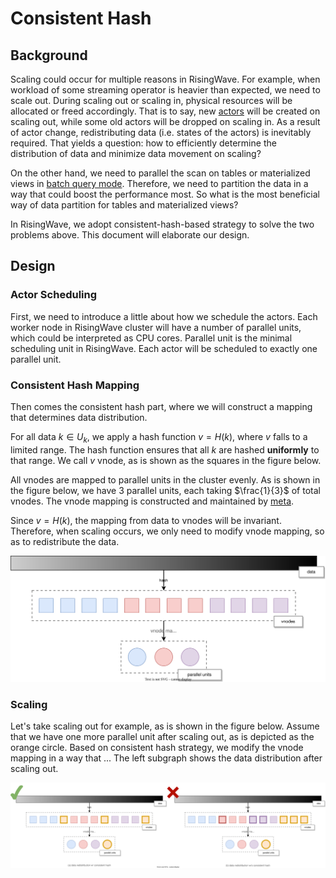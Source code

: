# Consistent Hash

## Background

Scaling could occur for multiple reasons in RisingWave. For example, when workload of some streaming operator is heavier than expected, we need to scale out. During scaling out or scaling in, physical resources will be allocated or freed accordingly. That is to say, new [actors](./streaming-overview.md#actors) will be created on scaling out, while some old actors will be dropped on scaling in. As a result of actor change, redistributing data (i.e. states of the actors) is inevitably required. That yields a question: how to efficiently determine the distribution of data and minimize data movement on scaling?

On the other hand, we need to parallel the scan on tables or materialized views in [batch query mode](./architecture-design.md#batch-query-mode). Therefore, we need to partition the data in a way that could boost the performance most. So what is the most beneficial way of data partition for tables and materialized views?

In RisingWave, we adopt consistent-hash-based strategy to solve the two problems above. This document will elaborate our design.

## Design

### Actor Scheduling

First, we need to introduce a little about how we schedule the actors. Each worker node in RisingWave cluster will have a number of parallel units, which could be interpreted as CPU cores. Parallel unit is the minimal scheduling unit in RisingWave. Each actor will be scheduled to exactly one parallel unit.

### Consistent Hash Mapping

Then comes the consistent hash part, where we will construct a mapping that determines data distribution.

For all data $k \in U_k$, we apply a hash function $v = H(k)$, where $v$ falls to a limited range. The hash function ensures that all $k$ are hashed **uniformly** to that range. We call $v$ vnode, as is shown as the squares in the figure below.

All vnodes are mapped to parallel units in the cluster evenly. As is shown in the figure below, we have $3$ parallel units, each taking $\frac{1}{3}$ of total vnodes. The vnode mapping is constructed and maintained by [meta](./architecture-design.md#architecture).

<!-- Now we have vnodes corresponding to disjoint sets of keys, which naturally forms a data partition pattern. That is to say, one vnode could be viewed as a minimal data partition unit, and we could aggregate several vnodes together to get a larger data partition. -->

<!-- In order to determine the distribution of data, we need to devise a way to physically aggregate the data. So we have parallel unit to represent the physical location of data, as is shown as the circles in the figure below. A parallel unit is also the minimal scheduling unit. That is to say, one actor could be scheduled to exactly one parallel unit, and all data (i.e. states) of the actor will. -->

Since $v = H(k)$, the mapping from data to vnodes will be invariant. Therefore, when scaling occurs, we only need to modify vnode mapping, so as to redistribute the data.

![initial data distribution](./images/consistent-hash/initial-data-distribution.svg)

### Scaling

Let's take scaling out for example, as is shown in the figure below. Assume that we have one more parallel unit after scaling out, as is depicted as the orange circle. Based on consistent hash strategy, we modify the vnode mapping in a way that ... The left subgraph shows the data distribution after scaling out.

![data redistribution after scaling](./images/consistent-hash/data-redistribution.svg)
<!-- 
### Data Movement

#### Actor

#### Block Cache -->
